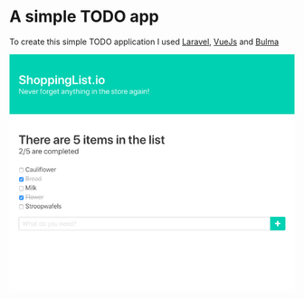 # A simple TODO app

To create this simple TODO application I used [Laravel](https://laravel.com/), [VueJs](https://vuejs.org/) and [Bulma](https://bulma.io/)

![Screenshot](screenshot.png)